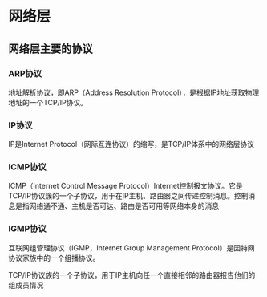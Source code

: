 # 网络层

## 网络层主要的协议

### ARP协议

地址解析协议，即ARP（Address Resolution Protocol），是根据IP地址获取物理地址的一个TCP/IP协议。

### IP协议

IP是Internet Protocol（网际互连协议）的缩写，是TCP/IP体系中的网络层协议

### ICMP协议

ICMP（Internet Control Message Protocol）Internet控制报文协议。它是TCP/IP协议簇的一个子协议，用于在IP主机、路由器之间传递控制消息。控制消息是指网络通不通、主机是否可达、路由是否可用等网络本身的消息

### IGMP协议

互联网组管理协议（IGMP，Internet Group Management Protocol）是因特网协议家族中的一个组播协议。

TCP/IP协议族的一个子协议，用于IP主机向任一个直接相邻的路由器报告他们的组成员情况